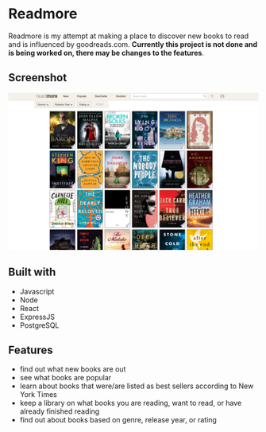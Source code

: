# Readmore
Readmore is my attempt at making a place to discover new books to read and is influenced by goodreads.com. **Currently this project is not done and is being
worked on, there may be changes to the features**.

## Screenshot
![alt text](client/src/assets/Screenshot%20(68).png)


## Built with
* Javascript
* Node
* React
* ExpressJS
* PostgreSQL


## Features
* find out what new books are out
* see what books are popular
* learn about books that were/are listed as best sellers according to New York Times
* keep a library on what books you are reading, want to read, or have already finished reading
* find out about books based on genre, release year, or rating
